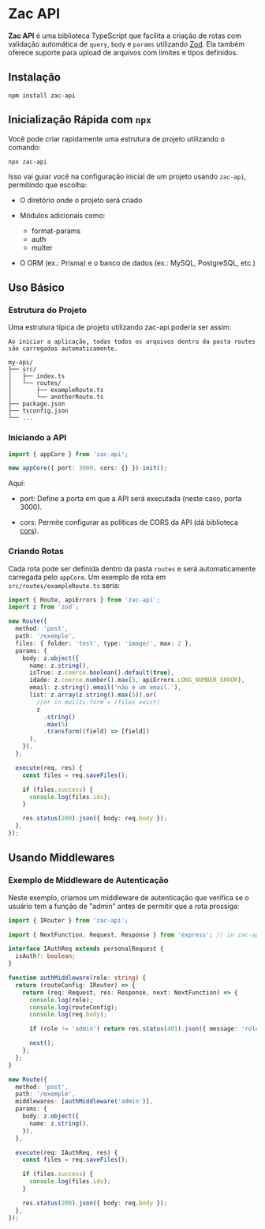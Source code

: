 # Zac API

**Zac API** é uma biblioteca TypeScript que facilita a criação de rotas com validação automática de `query`, `body` e `params` utilizando [Zod](https://zod.dev/). Ela também oferece suporte para upload de arquivos com limites e tipos definidos.

## Instalação

```
npm install zac-api
```

## Inicialização Rápida com `npx`

Você pode criar rapidamente uma estrutura de projeto utilizando o comando:

```
npx zac-api
```

Isso vai guiar você na configuração inicial de um projeto usando `zac-api`, permitindo que escolha:

- O diretório onde o projeto será criado

- Módulos adicionais como:

  - format-params
  - auth
  - multer

- O ORM (ex.: Prisma) e o banco de dados (ex.: MySQL, PostgreSQL, etc.)

## Uso Básico

### Estrutura do Projeto

Uma estrutura típica de projeto utilizando zac-api poderia ser assim:

`Ao iniciar a aplicação, todas todos os arquivos dentro da pasta routes são carregadas automaticamente.`

```
my-api/
├── src/
│   ├── index.ts
│   └── routes/
│       ├── exampleRoute.ts
│       └── anotherRoute.ts
├── package.json
├── tsconfig.json
└── ...
```

### Iniciando a API

```ts
import { appCore } from 'zac-api';

new appCore({ port: 3000, cors: {} }).init();
```

Aqui:

- port: Define a porta em que a API será executada (neste caso, porta 3000).

- cors: Permite configurar as políticas de CORS da API (dá biblioteca [cors](https://www.npmjs.com/package/cors)).

### Criando Rotas

Cada rota pode ser definida dentro da pasta `routes` e será automaticamente carregada pelo `appCore`. Um exemplo de rota em `src/routes/exampleRoute.ts` seria:

```ts
import { Route, apiErrors } from 'zac-api';
import z from 'zod';

new Route({
  method: 'post',
  path: '/exemple',
  files: { folder: 'test', type: 'image/', max: 2 },
  params: {
    body: z.object({
      name: z.string(),
      isTrue: z.coerce.boolean().default(true),
      idade: z.coerce.number().max(5, apiErrors.LONG_NUMBER_ERROR),
      email: z.string().email('não é um email.'),
      list: z.array(z.string().max(5)).or(
        //or in muilti-form = (files exist)
        z
          .string()
          .max(5)
          .transform((field) => [field])
      ),
    }),
  },

  execute(req, res) {
    const files = req.saveFiles();

    if (files.success) {
      console.log(files.ids);
    }

    res.status(200).json({ body: req.body });
  },
});
```

## Usando Middlewares

### Exemplo de Middleware de Autenticação

Neste exemplo, criamos um middleware de autenticação que verifica se o usuário tem a função de "admin" antes de permitir que a rota prossiga:

```ts
import { IRouter } from 'zac-api';

import { NextFunction, Request, Response } from 'express'; // in zac-api

interface IAuthReq extends personalRequest {
  isAuth?: boolean;
}

function authMiddleware(role: string) {
  return (routeConfig: IRouter) => {
    return (req: Request, res: Response, next: NextFunction) => {
      console.log(role);
      console.log(routeConfig);
      console.log(req.body);

      if (role != 'admin') return res.status(401).json({ message: 'role is not admin' });

      next();
    };
  };
}

new Route({
  method: 'post',
  path: '/exemple',
  middlewares: [authMiddleware('admin')],
  params: {
    body: z.object({
      name: z.string(),
    }),
  },

  execute(req: IAuthReq, res) {
    const files = req.saveFiles();

    if (files.success) {
      console.log(files.ids);
    }

    res.status(200).json({ body: req.body });
  },
});
```

